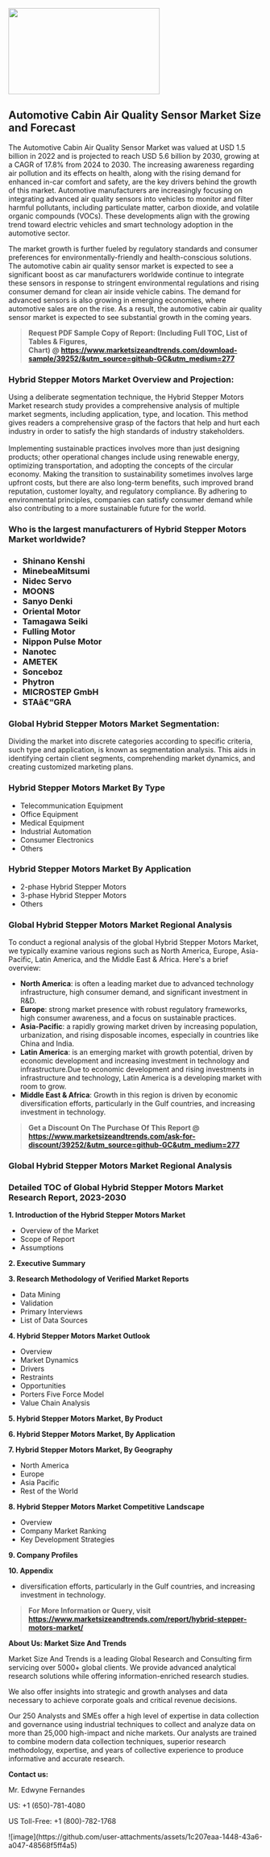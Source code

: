 <p><img class="alignnone size-medium wp-image-20088" src="https://ffe5etoiles.com/wp-content/uploads/2024/12/MST1-300x171.png" alt="" width="300" height="171" /></p><h2>Automotive Cabin Air Quality Sensor Market Size and Forecast</h2><p>The Automotive Cabin Air Quality Sensor Market was valued at USD 1.5 billion in 2022 and is projected to reach USD 5.6 billion by 2030, growing at a CAGR of 17.8% from 2024 to 2030. The increasing awareness regarding air pollution and its effects on health, along with the rising demand for enhanced in-car comfort and safety, are the key drivers behind the growth of this market. Automotive manufacturers are increasingly focusing on integrating advanced air quality sensors into vehicles to monitor and filter harmful pollutants, including particulate matter, carbon dioxide, and volatile organic compounds (VOCs). These developments align with the growing trend toward electric vehicles and smart technology adoption in the automotive sector.</p><p>The market growth is further fueled by regulatory standards and consumer preferences for environmentally-friendly and health-conscious solutions. The automotive cabin air quality sensor market is expected to see a significant boost as car manufacturers worldwide continue to integrate these sensors in response to stringent environmental regulations and rising consumer demand for clean air inside vehicle cabins. The demand for advanced sensors is also growing in emerging economies, where automotive sales are on the rise. As a result, the automotive cabin air quality sensor market is expected to see substantial growth in the coming years.</p></p><blockquote id="" class=""><strong>Request PDF Sample Copy of Report: (Including Full TOC, List of Tables &amp; Figures, Chart)&nbsp;@&nbsp;<strong><a href="https://www.marketsizeandtrends.com/download-sample/39252/&utm_source=github-GC&utm_medium=277" target="_blank">https://www.marketsizeandtrends.com/download-sample/39252/&utm_source=github-GC&utm_medium=277</a></strong></strong></blockquote><h3 id="" class="">Hybrid Stepper Motors Market&nbsp;Overview and Projection:</h3><p id="" class="">Using a deliberate segmentation technique, the Hybrid Stepper Motors Market research study provides a comprehensive analysis of multiple market segments, including application, type, and location. This method gives readers a comprehensive grasp of the factors that help and hurt each industry in order to satisfy the high standards of industry stakeholders. <br /> <br />Implementing sustainable practices involves more than just designing products; other operational changes include using renewable energy, optimizing transportation, and adopting the concepts of the circular economy. Making the transition to sustainability sometimes involves large upfront costs, but there are also long-term benefits, such improved brand reputation, customer loyalty, and regulatory compliance. By adhering to environmental principles, companies can satisfy consumer demand while also contributing to a more sustainable future for the world.</p><h3 id="" class="">Who is the largest manufacturers of&nbsp;Hybrid Stepper Motors Market worldwide?</h3><h3 class=""><p><ul><li>Shinano Kenshi </li><li> MinebeaMitsumi </li><li> Nidec Servo </li><li> MOONS </li><li> Sanyo Denki </li><li> Oriental Motor </li><li> Tamagawa Seiki </li><li> Fulling Motor </li><li> Nippon Pulse Motor </li><li> Nanotec </li><li> AMETEK </li><li> Sonceboz </li><li> Phytron </li><li> MICROSTEP GmbH </li><li> STAâ€“GRA</li></ul></p></h3><h3 id="" class="">Global&nbsp;Hybrid Stepper Motors Market Segmentation:</h3><p id="" class="">Dividing the market into discrete categories according to specific criteria, such type and application, is known as segmentation analysis. This aids in identifying certain client segments, comprehending market dynamics, and creating customized marketing plans.</p><h3 id="" class="">Hybrid Stepper Motors Market&nbsp;By Type</h3><p><p><ul><li>Telecommunication Equipment </li><li> Office Equipment </li><li> Medical Equipment </li><li> Industrial Automation </li><li> Consumer Electronics </li><li> Others</p></li></ul></p></p><h3 id="" class="">Hybrid Stepper Motors Market&nbsp;By Application</h3><p class=""><p><ul><li>2-phase Hybrid Stepper Motors </li><li> 3-phase Hybrid Stepper Motors </li><li> Others</li></ul></p></p><h3 id="" class="">Global Hybrid Stepper Motors Market Regional Analysis</h3><p id="" class="">To conduct a regional analysis of the global Hybrid Stepper Motors Market, we typically examine various regions such as North America, Europe, Asia-Pacific, Latin America, and the Middle East &amp; Africa. Here's a brief overview:</p><ul><li><strong>North America</strong>: is often a leading market due to advanced technology infrastructure, high consumer demand, and significant investment in R&amp;D.</li><li><strong>Europe</strong>: strong market presence with robust regulatory frameworks, high consumer awareness, and a focus on sustainable practices.</li><li><strong>Asia-Pacific</strong>: a rapidly growing market driven by increasing population, urbanization, and rising disposable incomes, especially in countries like China and India.</li><li><strong>Latin America</strong>: is an emerging market with growth potential, driven by economic development and increasing investment in technology and infrastructure.Due to economic development and rising investments in infrastructure and technology, Latin America is a developing market with room to grow.</li><li><strong>Middle East &amp; Africa</strong>: Growth in this region is driven by economic diversification efforts, particularly in the Gulf countries, and increasing investment in technology.</li></ul><blockquote id="" class=""><strong>Get a Discount On The Purchase Of This Report @ <strong><a href="https://www.marketsizeandtrends.com/ask-for-discount/39252/&utm_source=github-GC&utm_medium=277" target="_blank">https://www.marketsizeandtrends.com/ask-for-discount/39252/&utm_source=github-GC&utm_medium=277</a></strong></strong></blockquote><h3 id="" class="">Global Hybrid Stepper Motors Market Regional Analysis</h3><h3 id="" class="">Detailed TOC of Global Hybrid Stepper Motors Market Research Report, 2023-2030</h3><p id="" class=""><strong>1. Introduction of the Hybrid Stepper Motors Market</strong></p><ul><li>Overview of the Market</li><li>Scope of Report</li><li>Assumptions</li></ul><p id="" class=""><strong>2. Executive Summary</strong></p><p id="" class=""><strong>3. Research Methodology of Verified Market Reports</strong></p><ul><li>Data Mining</li><li>Validation</li><li>Primary Interviews</li><li>List of Data Sources</li></ul><p id="" class=""><strong>4. Hybrid Stepper Motors Market Outlook</strong></p><ul><li>Overview</li><li>Market Dynamics</li><li>Drivers</li><li>Restraints</li><li>Opportunities</li><li>Porters Five Force Model</li><li>Value Chain Analysis</li></ul><p id="" class=""><strong>5. Hybrid Stepper Motors Market, By Product</strong></p><p id="" class=""><strong>6. Hybrid Stepper Motors Market, By Application</strong></p><p id="" class=""><strong>7. Hybrid Stepper Motors Market, By Geography</strong></p><ul><li>North America</li><li>Europe</li><li>Asia Pacific</li><li>Rest of the World</li></ul><p id="" class=""><strong>8. Hybrid Stepper Motors Market Competitive Landscape</strong></p><ul><li>Overview</li><li>Company Market Ranking</li><li>Key Development Strategies</li></ul><p id="" class=""><strong>9. Company Profiles</strong></p><p id="" class=""><strong>10. Appendix</strong></p><ul><li>diversification efforts, particularly in the Gulf countries, and increasing investment in technology.</li></ul><blockquote id="" class=""><strong>For More Information or Query, visit <strong><strong><a href="https://www.marketsizeandtrends.com/report/hybrid-stepper-motors-market/" target="_blank">https://www.marketsizeandtrends.com/report/hybrid-stepper-motors-market/</a></strong></strong></strong></blockquote><p id="" class=""><strong>About Us: Market Size And Trends</strong></p><p id="" class="">Market Size And Trends is a leading Global Research and Consulting firm servicing over 5000+ global clients. We provide advanced analytical research solutions while offering information-enriched research studies.</p><p id="" class="">We also offer insights into strategic and growth analyses and data necessary to achieve corporate goals and critical revenue decisions.</p><p id="" class="">Our 250 Analysts and SMEs offer a high level of expertise in data collection and governance using industrial techniques to collect and analyze data on more than 25,000 high-impact and niche markets. Our analysts are trained to combine modern data collection techniques, superior research methodology, expertise, and years of collective experience to produce informative and accurate research.</p><p id="" class=""><strong>Contact us:</strong></p><p id="" class="">Mr. Edwyne Fernandes</p><p id="" class="">US: +1 (650)-781-4080</p><p id="" class="">US Toll-Free: +1 (800)-782-1768</p>
![image](https://github.com/user-attachments/assets/1c207eaa-1448-43a6-a047-48568f5ff4a5)
